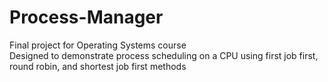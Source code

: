 # Process-Manager
Final project for Operating Systems course<br>
Designed to demonstrate process scheduling on a CPU using first job first, round robin, and shortest job first methods<br>
